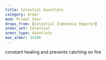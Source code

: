 ```yaml
---
title: Celestial Gauntlets
category: Armor
mod: Primal Fear
drops_from: [Celestial Indominus Emperor]
armor_set: Celestial
armor_type: Gauntlets
max_armor: 14106
---
```


constant healing and prevents catching on fire